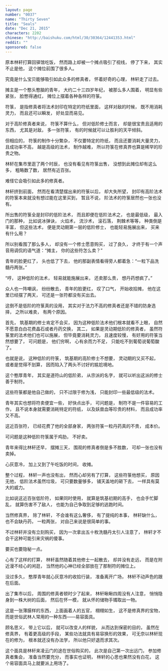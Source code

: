 ```yaml
---
layout: page
number: "0037"
name: "Thirty Seven"
title: "Seals"
date: "Dec 21, 2015"
characters: 2202
chinese: "http://baishuku.com/html/30/30364/12441353.html"
reddit: ""
sponsored: false
---
```


原本林轩打算回驿馆吃饭，
然而路上却被一个摊点吸引了视线，
停了下来，
其实不止是他，
这个摊位前围了很多人。

究竟是什么宝贝能够吸引如此众多的修真者，
怀着好奇的心理，
林轩走了过去。

摊主是一个憨头憨脑的青年，
大约二十三四岁年纪，
被那么多人围着，
明显有些紧张，
脸憋得通红，
摊位上摆着各种各样的符箓。

符箓，
是指修真者将法术封印在特定的符纸里面，
这样对敌的时候，
既不用消耗灵力，
而且还可以瞬发，
好处显而易见。

对于高阶修真者来说，
符箓不算什么，
但对低阶修士而言，
却是很宝贵且适用的东西，
尤其是对敌，
多一张符箓，
有的时候就可以让胜利的天平倾斜。

但相应的，
符箓的制作十分繁杂，
不仅要特定的符纸，
而且还要消耗大量灵力，
且成功率不高，
越是高级的法术，
制作越难，
所以符箓在修真界也算是稀罕的珍贵之物。

林轩在集市里逛了两个时辰，
也没有看见有符箓出售，
没想到此摊位却有这么多，
粗略数了数，
居然有近百张。

难怪它会吸引如此多的修真者。

林轩挤到前面，
然而在看清楚摆出来的符箓以后，
却大失所望，
封印有高阶法术的符箓本来就没有想过能在这里买到，
暂且不说，
阶法术的符箓居然也一张也没有。

所出售的符箓全是封印的低阶法术，
而且即便在低阶法术之，
也是最低级，
最入门的那种，
比如说冰弹诀，
火焰术，
流沙术，
滚石落，
荆棘术等等，
种类倒是丰富，
但这些法术，
便是灵动期第一层的低阶修士，
也能轻易施展出来，
买来有什么用？

所以别看围了那么多人，
却没有一个修士愿意购买，
过了良久，
才终于有一个声音用调侃的语气道：“摊主，
你的这些符怎么卖？”

青年的脸更红了，
头也低了下去，
他的那副表情看得旁人都着急：“一粒下品洗髓丹两张。”

“哼，
这种低阶的法术，
轻易就能施展出来，
还卖那么贵，
想丹药想疯了。”

众人也一阵嘲讽，
纷纷散去，
青年的脸更红，
叹了口气，
开始收拾摊，
他在这里已经摆了两天，
可还是一张符都没有买出去。

这倒不是低阶的符箓真的没用，
其实对于法力不高的修真者还是不错的防身选择，
之所以难卖，
有两个原因。

首先，
筑基期的修士肯定不会买，
因为这种低阶法术他们根本就看不上眼，
自然不愿意白白花费晶石或者丹药交换，
其二，
如果是灵动期低阶的修真者，
虽然符箓里的法术他们也可以施展，
但毕竟要消耗灵力，
且速度较慢，
有好用的符箓当然想要了，
可问题是，
他们穷啊，
心有余而力不足，
只能吃不到葡萄说葡萄酸了。

也就是说，
这种低阶的符箓，
筑基期的高阶修士不想要，
灵动期的又买不起，
或者是觉得不划算，
因而陷入了两头不讨好的尴尬境地。

这个憨厚青年，
其实是道符山的低阶弟，
从宗派的名字，
就可以听出这派的修士善于制符。

这些符箓都是他自己做的，
只不过限于修为浅，
只能封印一些最低级的法术。

青年其实也想将符卖便宜一些，
好快点出手，
可问题是，
制符不是一件容易的工作，
且不说本身就需要消耗特定的符纸，
以及妖兽血等珍贵的材料，
而且成功率又不高。

这近百张符，
已经花费了他的全部身家，
两张符箓一粒丹药真的不贵，
成本价。

可问题是这种低阶符箓属于鸡肋，
不好卖。

青年来得比林轩还早，
摆摊三天，
围观的修真者倒是多不胜数，
可却一张也没有卖掉。

心灰意冷，
加上又到了午吃饭的时间，
收摊。

整个过程，
林轩一声也没有出，
然而心却另有了打算，
这些符箓他想买，
原因无他，
低阶法术虽然垃圾，
可只要数量够多，
铺天盖地的砸下去，
一样具有莫大的威力。

比如说这近百张低阶符，
如果同时使用，
就算是筑基初期的高手，
也会手忙脚乱，
就算伤害不了敌人，
也能为自己争取到足够的逃跑时间。

当然修真界，
除了林轩，
不会谁有这么奢侈，
有了提纯的本事，
林轩缺什么，
也不会缺丹药，
一粒两张，
对自己来说是很简单的事。

不过林轩并没有立刻购买，
因为一次拿出五十枚洗髓丹太引人注意了，
林轩才不会干这种可能引来灾祸的傻事。

要买也要隐秘一点。

心有了这样的打算，
林轩虽然随着其他修士一起散去，
却并没有走远，
而是在附近漫不经心的闲逛，
当然他的心神已经全部放在了那制符的摊位上。

没过多久，
憨厚青年就心灰意冷的收拾行装，
准备离开广场，
林轩不动声色的跟在后面。

出了集市以后，
周围的修真者顿时少了起来，
林轩瞅瞅四周没有人注意，
悄悄隐身到一株大树的后面，
然后在怀一模，
就从怀的储物手镯取出一物。

这是一张薄膜样的东西，
上面画着人的五官，
栩栩如生，
这不是修真界的宝物，
而是世俗武林人常用的一种东西——易容面具。

顾名思义，
带上它以后，
就可以改变人的样貌，
从而达到保密的目的，
虽然在修真界，
有着更高级的手段，
某些功法就具有易容换形的效果，
可无奈以林轩现在的修为，
根本就还没有办法学，
所以他只好退而求其次。

这个面具是林轩来凌云门的途在世俗购买的，
此次是自己第一次出远门，
参加修真者集会，
准备当然要充分，
而事实也证明，
林轩的心思也果然没有白花，
这个易容面具马上就要派上用场了。
